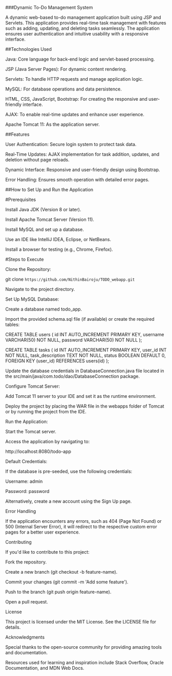 ###Dynamic To-Do Management System

A dynamic web-based to-do management application built using JSP and Servlets. 
This application provides real-time task management with features such as adding, updating, and deleting tasks seamlessly. 
The application ensures user authentication and intuitive usability with a responsive interface.

##Technologies Used

Java: Core language for back-end logic and servlet-based processing.

JSP (Java Server Pages): For dynamic content rendering.

Servlets: To handle HTTP requests and manage application logic.

MySQL: For database operations and data persistence.

HTML, CSS, JavaScript, Bootstrap: For creating the responsive and user-friendly interface.

AJAX: To enable real-time updates and enhance user experience.

Apache Tomcat 11: As the application server.

##Features

User Authentication: Secure login system to protect task data.

Real-Time Updates: AJAX implementation for task addition, updates, and deletion without page reloads.

Dynamic Interface: Responsive and user-friendly design using Bootstrap.

Error Handling: Ensures smooth operation with detailed error pages.

##How to Set Up and Run the Application

#Prerequisites

Install Java JDK (Version 8 or later).

Install Apache Tomcat Server (Version 11).

Install MySQL and set up a database.

Use an IDE like IntelliJ IDEA, Eclipse, or NetBeans.

Install a browser for testing (e.g., Chrome, Firefox).

#Steps to Execute

Clone the Repository:

git clone
`https://github.com/NithinBairoju/TODO_webapp.git`

Navigate to the project directory.

Set Up MySQL Database:

Create a database named todo_app.

Import the provided schema.sql file (if available) or create the required tables:

CREATE TABLE users (
    id INT AUTO_INCREMENT PRIMARY KEY,
    username VARCHAR(50) NOT NULL,
    password VARCHAR(50) NOT NULL
);

CREATE TABLE tasks (
    id INT AUTO_INCREMENT PRIMARY KEY,
    user_id INT NOT NULL,
    task_description TEXT NOT NULL,
    status BOOLEAN DEFAULT 0,
    FOREIGN KEY (user_id) REFERENCES users(id)
);

Update the database credentials in DatabaseConnection.java file located in the src/main/java/com.todo/dao/DatabaseConnection package.

Configure Tomcat Server:

Add Tomcat 11 server to your IDE and set it as the runtime environment.

Deploy the project by placing the WAR file in the webapps folder of Tomcat or by running the project from the IDE.

Run the Application:

Start the Tomcat server.

Access the application by navigating to:

http://localhost:8080/todo-app

Default Credentials:

If the database is pre-seeded, use the following credentials:

Username: admin

Password: password

Alternatively, create a new account using the Sign Up page.

Error Handling

If the application encounters any errors, such as 404 (Page Not Found) or 500 (Internal Server Error), 
it will redirect to the respective custom error pages for a better user experience.

Contributing

If you'd like to contribute to this project:

Fork the repository.

Create a new branch (git checkout -b feature-name).

Commit your changes (git commit -m 'Add some feature').

Push to the branch (git push origin feature-name).

Open a pull request.

License

This project is licensed under the MIT License. See the LICENSE file for details.

Acknowledgments

Special thanks to the open-source community for providing amazing tools and documentation.

Resources used for learning and inspiration include Stack Overflow, Oracle Documentation, and MDN Web Docs.

